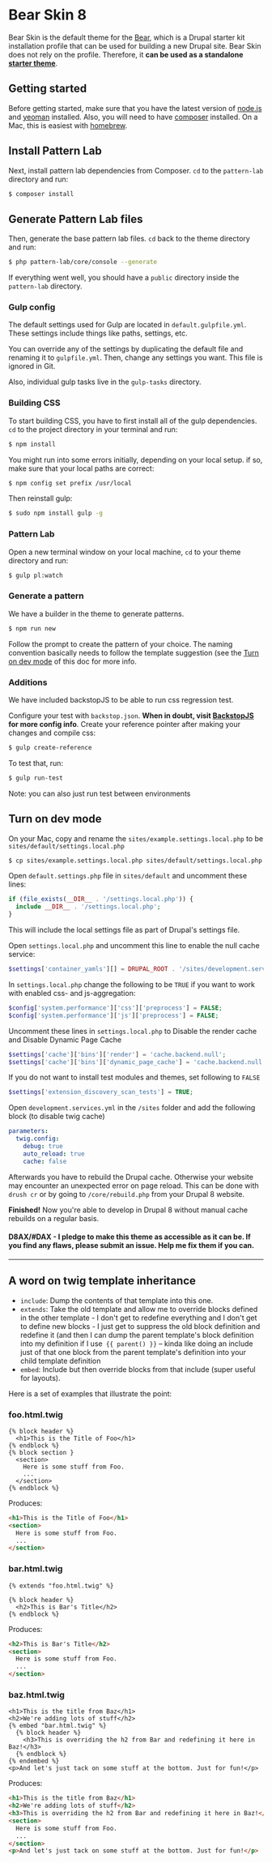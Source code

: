 # Bear Skin 8

Bear Skin is the default theme for the [Bear](https://github.com/zivtech/bear), which is a Drupal starter kit installation profile that can be used for building a new Drupal site. Bear Skin does not rely on the profile. Therefore, it **can be used as a standalone [starter theme](https://www.drupal.org/node/323993)**.

## Getting started

Before getting started, make sure that you have the latest version of [node.js](https://nodejs.org/en/) and [yeoman](http://yeoman.io/) installed. Also, you will need to have [composer](https://getcomposer.org/doc/00-intro.md) installed. On a Mac, this is easiest with [homebrew](http://brew.sh/).

## Install Pattern Lab

Next, install pattern lab dependencies from Composer. `cd` to the `pattern-lab` directory and run:
```sh
$ composer install
```

## Generate Pattern Lab files

Then, generate the base pattern lab files. `cd` back to the theme directory and run:
```sh
$ php pattern-lab/core/console --generate
```

If everything went well, you should have a `public` directory inside the `pattern-lab` directory.

### Gulp config 

The default settings used for Gulp are located in `default.gulpfile.yml`. These settings include things like paths, settings, etc.

You can override any of the settings by duplicating the default file and renaming it to `gulpfile.yml`. Then, change any settings you want. This file is ignored in Git.

Also, individual gulp tasks live in the `gulp-tasks` directory. 

### Building CSS

To start building CSS, you have to first install all of the gulp dependencies. `cd` to the project directory in your terminal and run:
```sh
$ npm install
```

You might run into some errors initially, depending on your local setup. if so, make sure that your local paths are correct:
```sh
$ npm config set prefix /usr/local
```
Then reinstall gulp:
```sh
$ sudo npm install gulp -g
```

### Pattern Lab

Open a new terminal window on your local machine, `cd` to your theme directory and run:
```sh
$ gulp pl:watch
```

### Generate a pattern

We have a builder in the theme to generate patterns.
```sh
$ npm run new
```
Follow the prompt to create the pattern of your choice. The naming convention basically needs to follow the template suggestion (see the [Turn on dev mode](#turn-on-dev-mode) of this doc for more info.


### Additions

We have included backstopJS to be able to run css regression test.

Configure your test with `backstop.json`. **When in doubt, visit [BackstopJS](https://github.com/garris/BackstopJS) for more config info**.
Create your reference pointer after making your changes and compile css:
```sh
$ gulp create-reference
```
To test that, run:
```sh
$ gulp run-test
```
Note: you can also just run test between environments


## Turn on dev mode <a id="turn-on-dev-mode"></a>

On your Mac, copy and rename the `sites/example.settings.local.php` to be `sites/default/settings.local.php`
```sh
$ cp sites/example.settings.local.php sites/default/settings.local.php
```
Open `default.settings.php` file in `sites/default` and uncomment these lines:

```php
if (file_exists(__DIR__ . '/settings.local.php')) {
  include __DIR__ . '/settings.local.php';
}
```

This will include the local settings file as part of Drupal's settings file.

Open `settings.local.php` and uncomment this line to enable the null cache service:

```php
$settings['container_yamls'][] = DRUPAL_ROOT . '/sites/development.services.yml';
```

In `settings.local.php` change the following to be `TRUE` if you want to work with enabled css- and js-aggregation:

```php
$config['system.performance']['css']['preprocess'] = FALSE;
$config['system.performance']['js']['preprocess'] = FALSE;
```

Uncomment these lines in `settings.local.php` to Disable the render cache and Disable Dynamic Page Cache

```php
$settings['cache']['bins']['render'] = 'cache.backend.null';
$settings['cache']['bins']['dynamic_page_cache'] = 'cache.backend.null';
```

If you do not want to install test modules and themes, set following to `FALSE`

```php
$settings['extension_discovery_scan_tests'] = TRUE;
```

Open `development.services.yml` in the `/sites` folder and add the following block (to disable twig cache)

```yaml
parameters:
  twig.config:
    debug: true
    auto_reload: true
    cache: false
```
Afterwards you have to rebuild the Drupal cache. Otherwise your website may encounter an unexpected error on page reload. This can be done with `drush cr` or by going to `/core/rebuild.php` from your Drupal 8 website.

**Finished!** Now you're able to develop in Drupal 8 without manual cache rebuilds on a regular basis.

#### D8AX/#DAX - I pledge to make this theme as accessible as it can be. If you find any flaws, please submit an issue. Help me fix them if you can.

* * *

## A word on twig template inheritance

- `include`: Dump the contents of that template into this one.
- `extends`: Take the old template and allow me to override blocks defined in the other template - I don't get to redefine everything and I don't get to define new blocks - I just get to suppress the old block definition and redefine it (and then I can dump the parent template's block definition into my definition if I use` {{ parent() }}` – kinda like doing an include just of that one block from the parent template's definition into your child template definition
- `embed`: Include but then override blocks from that include (super useful for layouts).

Here is a set of examples that illustrate the point:

### foo.html.twig

```twig
{% block header %}
  <h1>This is the Title of Foo</h1>
{% endblock %}
{% block section }
  <section>
    Here is some stuff from Foo.
    ...
  </section>
{% endblock %}
```

Produces:
```html
<h1>This is the Title of Foo</h1>
<section>
  Here is some stuff from Foo.
  ...
</section>
```

### bar.html.twig

```twig
{% extends "foo.html.twig" %}

{% block header %}
  <h2>This is Bar's Title</h2>
{% endblock %}
```

Produces:
```html
<h2>This is Bar's Title</h2>
<section>
  Here is some stuff from Foo.
  ...
</section>
```

### baz.html.twig

```twig
<h1>This is the title from Baz</h1>
<h2>We're adding lots of stuff</h2>
{% embed "bar.html.twig" %}
  {% block header %}
    <h3>This is overriding the h2 from Bar and redefining it here in Baz!</h3>
  {% endblock %}
{% endembed %}
<p>And let's just tack on some stuff at the bottom. Just for fun!</p>
```

Produces:
```html
<h1>This is the title from Baz</h1>
<h2>We're adding lots of stuff</h2>
<h3>This is overriding the h2 from Bar and redefining it here in Baz!</h3>
<section>
  Here is some stuff from Foo.
  ...
</section>
<p>And let's just tack on some stuff at the bottom. Just for fun!</p>
```
